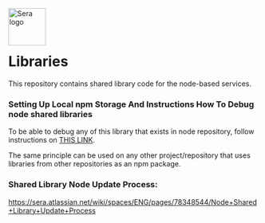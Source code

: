 <a href="https://sera.tech/">
    <img src="https://sera.tech/hubfs/web-ready/brand/logos/logo-full-color.svg?raw=true" alt="Sera logo" title="Sera services" align="left" height="75" />
</a>

<br>
<br>
<br>

# Libraries

This repository contains shared library code for the node-based services.


### Setting Up Local npm Storage And Instructions How To Debug node shared libraries

To be able to debug any of this library that exists in node repository, follow instructions on [THIS LINK](https://sera.atlassian.net/wiki/spaces/ENG/pages/78381332/How+To+Debug+shared+Node+libraries).

The same principle can be used on any other project/repository that uses libraries from other repositories as an npm package.


### Shared Library Node Update Process:

https://sera.atlassian.net/wiki/spaces/ENG/pages/78348544/Node+Shared+Library+Update+Process